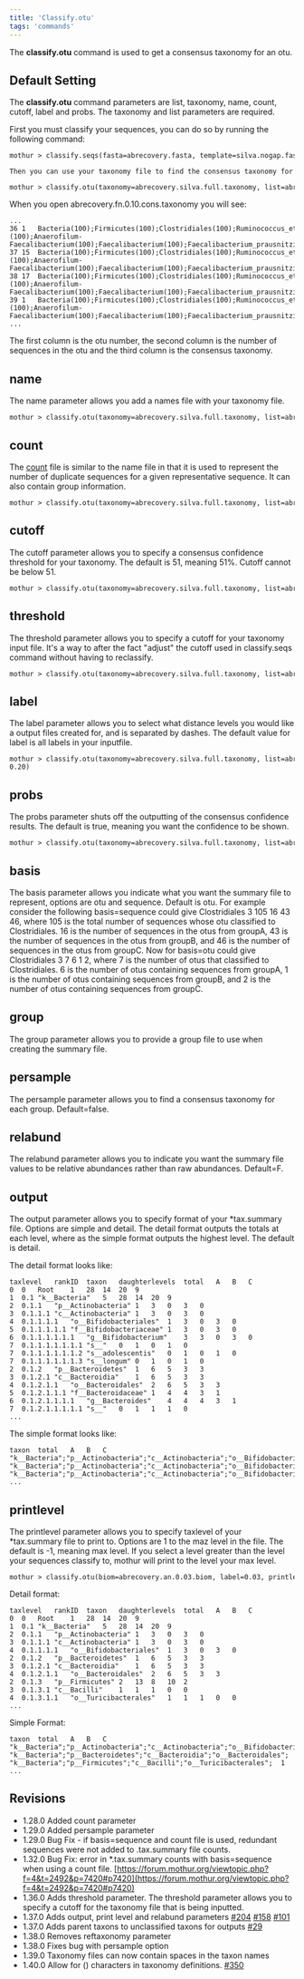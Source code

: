 ```yaml
---
title: 'Classify.otu'
tags: 'commands'
---
```

The **classify.otu** command is used to get a consensus taxonomy for an otu.

## Default Setting

The **classify.otu** command parameters are list, taxonomy, name, count,
cutoff, label and probs. The taxonomy and list parameters are required.

First you must classify your sequences, you can do so by running the
following command:

    mothur > classify.seqs(fasta=abrecovery.fasta, template=silva.nogap.fasta, taxonomy=silva.full.taxonomy)

    Then you can use your taxonomy file to find the consensus taxonomy for your otus at various distances.

    mothur > classify.otu(taxonomy=abrecovery.silva.full.taxonomy, list=abrecovery.fn.list)

When you open abrecovery.fn.0.10.cons.taxonomy you will see:

    ...
    36 1   Bacteria(100);Firmicutes(100);Clostridiales(100);Ruminococcus_et_rel.(100);Anaerofilum-Faecalibacterium(100);Faecalibacterium(100);Faecalibacterium_prausnitzii(100);unclassified(100);unclassified(100);unclassified(100);unclassified(100);unclassified(100);unclassified(100);
    37 15  Bacteria(100);Firmicutes(100);Clostridiales(100);Ruminococcus_et_rel.(100);Anaerofilum-Faecalibacterium(100);Faecalibacterium(100);Faecalibacterium_prausnitzii(100);unclassified(100);unclassified(100);unclassified(100);unclassified(100);unclassified(100);unclassified(100);
    38 17  Bacteria(100);Firmicutes(100);Clostridiales(100);Ruminococcus_et_rel.(100);Anaerofilum-Faecalibacterium(100);Faecalibacterium(100);Faecalibacterium_prausnitzii(100);unclassified(100);unclassified(100);unclassified(100);unclassified(100);unclassified(100);unclassified(100);
    39 1   Bacteria(100);Firmicutes(100);Clostridiales(100);Ruminococcus_et_rel.(100);Anaerofilum-Faecalibacterium(100);Faecalibacterium(100);Faecalibacterium_prausnitzii(100);unclassified(100);unclassified(100);unclassified(100);unclassified(100);unclassified(100);unclassified(100);
    ...

The first column is the otu number, the second column is the number of
sequences in the otu and the third column is the consensus taxonomy.

## name

The name parameter allows you add a names file with your taxonomy file.

    mothur > classify.otu(taxonomy=abrecovery.silva.full.taxonomy, list=abrecovery.fn.list, name=abrecovery.names) 

## count

The [ count](Count_File) file is similar to the name file in
that it is used to represent the number of duplicate sequences for a
given representative sequence. It can also contain group information.

    mothur > classify.otu(taxonomy=abrecovery.silva.full.taxonomy, list=abrecovery.fn.list, count=abrecovery.count_table) 

## cutoff

The cutoff parameter allows you to specify a consensus confidence
threshold for your taxonomy. The default is 51, meaning 51%. Cutoff
cannot be below 51.

    mothur > classify.otu(taxonomy=abrecovery.silva.full.taxonomy, list=abrecovery.fn.list, cutoff=80) 

## threshold

The threshold parameter allows you to specify a cutoff for your taxonomy
input file. It\'s a way to after the fact \"adjust\" the cutoff used in
classify.seqs command without having to reclassify.

    mothur > classify.otu(taxonomy=abrecovery.silva.full.taxonomy, list=abrecovery.fn.list, threshold=90) 

## label

The label parameter allows you to select what distance levels you would
like a output files created for, and is separated by dashes. The default
value for label is all labels in your inputfile.

    mothur > classify.otu(taxonomy=abrecovery.silva.full.taxonomy, list=abrecovery.fn.list, label=0.10-0.20) 

## probs

The probs parameter shuts off the outputting of the consensus confidence
results. The default is true, meaning you want the confidence to be
shown.

    mothur > classify.otu(taxonomy=abrecovery.silva.full.taxonomy, list=abrecovery.fn.list, probs=f) 

## basis

The basis parameter allows you indicate what you want the summary file
to represent, options are otu and sequence. Default is otu. For example
consider the following basis=sequence could give Clostridiales 3 105 16
43 46, where 105 is the total number of sequences whose otu classified
to Clostridiales. 16 is the number of sequences in the otus from groupA,
43 is the number of sequences in the otus from groupB, and 46 is the
number of sequences in the otus from groupC. Now for basis=otu could
give Clostridiales 3 7 6 1 2, where 7 is the number of otus that
classified to Clostridiales. 6 is the number of otus containing
sequences from groupA, 1 is the number of otus containing sequences from
groupB, and 2 is the number of otus containing sequences from groupC.

## group

The group parameter allows you to provide a group file to use when
creating the summary file.

## persample

The persample parameter allows you to find a consensus taxonomy for each
group. Default=false.

## relabund

The relabund parameter allows you to indicate you want the summary file
values to be relative abundances rather than raw abundances. Default=F.

## output

The output parameter allows you to specify format of your \*tax.summary
file. Options are simple and detail. The detail format outputs the
totals at each level, where as the simple format outputs the highest
level. The default is detail.

The detail format looks like:

    taxlevel   rankID  taxon   daughterlevels  total   A   B   C
    0  0   Root    1   28  14  20  9
    1  0.1 "k__Bacteria"   5   28  14  20  9
    2  0.1.1   "p__Actinobacteria" 1   3   0   3   0
    3  0.1.1.1 "c__Actinobacteria" 1   3   0   3   0
    4  0.1.1.1.1   "o__Bifidobacteriales"  1   3   0   3   0
    5  0.1.1.1.1.1 "f__Bifidobacteriaceae" 1   3   0   3   0
    6  0.1.1.1.1.1.1   "g__Bifidobacterium"    3   3   0   3   0
    7  0.1.1.1.1.1.1.1 "s__"   0   1   0   1   0
    7  0.1.1.1.1.1.1.2 "s__adolescentis"   0   1   0   1   0
    7  0.1.1.1.1.1.1.3 "s__longum" 0   1   0   1   0
    2  0.1.2   "p__Bacteroidetes"  1   6   5   3   3
    3  0.1.2.1 "c__Bacteroidia"    1   6   5   3   3
    4  0.1.2.1.1   "o__Bacteroidales"  2   6   5   3   3
    5  0.1.2.1.1.1 "f__Bacteroidaceae" 1   4   4   3   1
    6  0.1.2.1.1.1.1   "g__Bacteroides"    4   4   4   3   1
    7  0.1.2.1.1.1.1.1 "s__"   0   1   1   1   0
    ...

The simple format looks like:

    taxon  total   A   B   C
    "k__Bacteria";"p__Actinobacteria";"c__Actinobacteria";"o__Bifidobacteriales";"f__Bifidobacteriaceae";"g__Bifidobacterium";"s__";   1   0   1   0
    "k__Bacteria";"p__Actinobacteria";"c__Actinobacteria";"o__Bifidobacteriales";"f__Bifidobacteriaceae";"g__Bifidobacterium";"s__adolescentis";   1   0   1   0
    "k__Bacteria";"p__Actinobacteria";"c__Actinobacteria";"o__Bifidobacteriales";"f__Bifidobacteriaceae";"g__Bifidobacterium";"s__longum"; 1   0   1   0
    ...

## printlevel

The printlevel parameter allows you to specify taxlevel of your
\*tax.summary file to print to. Options are 1 to the maz level in the
file. The default is -1, meaning max level. If you select a level
greater than the level your sequences classify to, mothur will print to
the level your max level.

    mothur > classify.otu(biom=abrecovery.an.0.03.biom, label=0.03, printlevel=4)

Detail format:

    taxlevel   rankID  taxon   daughterlevels  total   A   B   C 
    0  0   Root    1   28  14  20  9
    1  0.1 "k__Bacteria"   5   28  14  20  9
    2  0.1.1   "p__Actinobacteria" 1   3   0   3   0
    3  0.1.1.1 "c__Actinobacteria" 1   3   0   3   0
    4  0.1.1.1.1   "o__Bifidobacteriales"  1   3   0   3   0
    2  0.1.2   "p__Bacteroidetes"  1   6   5   3   3
    3  0.1.2.1 "c__Bacteroidia"    1   6   5   3   3
    4  0.1.2.1.1   "o__Bacteroidales"  2   6   5   3   3
    2  0.1.3   "p__Firmicutes" 2   13  8   10  2
    3  0.1.3.1 "c__Bacilli"    1   1   1   0   0
    4  0.1.3.1.1   "o__Turicibacterales"   1   1   1   0   0
    ...

Simple Format:

    taxon  total   A   B   C
    "k__Bacteria";"p__Actinobacteria";"c__Actinobacteria";"o__Bifidobacteriales";  3   0   3   0
    "k__Bacteria";"p__Bacteroidetes";"c__Bacteroidia";"o__Bacteroidales";  6   5   3   3
    "k__Bacteria";"p__Firmicutes";"c__Bacilli";"o__Turicibacterales";  1   1   0   0
    ...

## Revisions

-   1.28.0 Added count parameter
-   1.29.0 Added persample parameter
-   1.29.0 Bug Fix - if basis=sequence and count file is used, redundant
    sequences were not added to .tax.summary file counts.
-   1.32.0 Bug Fix: error in \*.tax.summary counts with basis=sequence
    when using a count file.
    [https://forum.mothur.org/viewtopic.php?f=4&t=2492&p=7420#p7420](https://forum.mothur.org/viewtopic.php?f=4&t=2492&p=7420#p7420)
-   1.36.0 Adds threshold parameter. The threshold parameter allows you
    to specify a cutoff for the taxonomy file that is being inputted.
-   1.37.0 Adds output, print level and relabund parameters
    [\#204](https://github.com/mothur/mothur/issues/204)
    [\#158](https://github.com/mothur/mothur/issues/158)
    [\#101](https://github.com/mothur/mothur/issues/101)
-   1.37.0 Adds parent taxons to unclassified taxons for outputs
    [\#29](https://github.com/mothur/mothur/issues/29)
-   1.38.0 Removes reftaxonomy parameter
-   1.38.0 Fixes bug with persample option
-   1.39.0 Taxonomy files can now contain spaces in the taxon names
-   1.40.0 Allow for () characters in taxonomy definitions.
    [\#350](https://github.com/mothur/mothur/issues/350)


